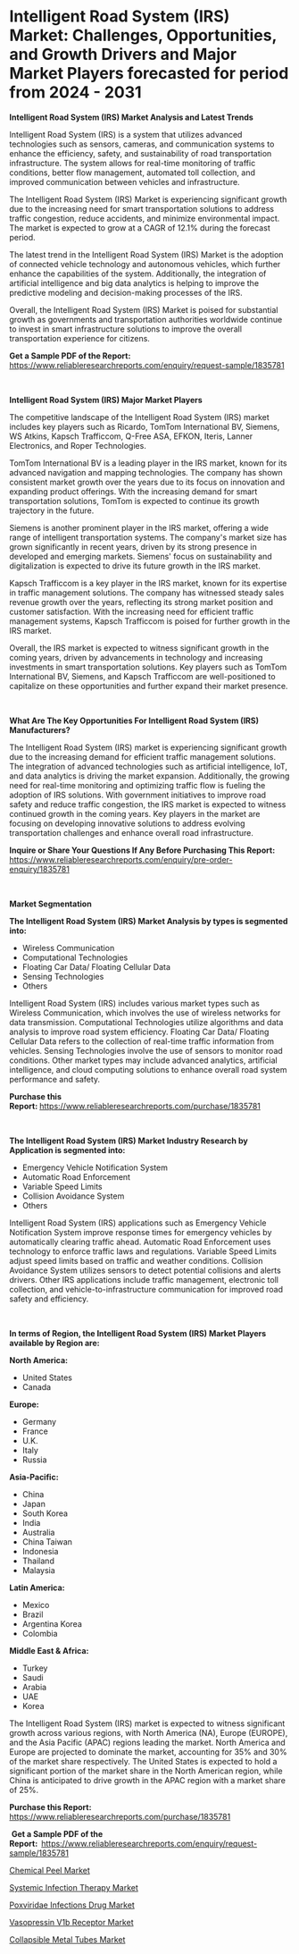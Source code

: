 <p><h1>Intelligent Road System (IRS) Market: Challenges, Opportunities, and Growth Drivers and Major Market Players forecasted for period from 2024 - 2031</h1></p><p><strong>Intelligent Road System (IRS) Market Analysis and Latest Trends</strong></p>
<p><p>Intelligent Road System (IRS) is a system that utilizes advanced technologies such as sensors, cameras, and communication systems to enhance the efficiency, safety, and sustainability of road transportation infrastructure. The system allows for real-time monitoring of traffic conditions, better flow management, automated toll collection, and improved communication between vehicles and infrastructure.</p><p>The Intelligent Road System (IRS) Market is experiencing significant growth due to the increasing need for smart transportation solutions to address traffic congestion, reduce accidents, and minimize environmental impact. The market is expected to grow at a CAGR of 12.1% during the forecast period.</p><p>The latest trend in the Intelligent Road System (IRS) Market is the adoption of connected vehicle technology and autonomous vehicles, which further enhance the capabilities of the system. Additionally, the integration of artificial intelligence and big data analytics is helping to improve the predictive modeling and decision-making processes of the IRS.</p><p>Overall, the Intelligent Road System (IRS) Market is poised for substantial growth as governments and transportation authorities worldwide continue to invest in smart infrastructure solutions to improve the overall transportation experience for citizens.</p></p>
<p><strong>Get a Sample PDF of the Report:&nbsp;</strong> <a href="https://www.reliableresearchreports.com/enquiry/request-sample/1835781">https://www.reliableresearchreports.com/enquiry/request-sample/1835781</a></p>
<p>&nbsp;</p>
<p><strong>Intelligent Road System (IRS) Major Market Players</strong></p>
<p><p>The competitive landscape of the Intelligent Road System (IRS) market includes key players such as Ricardo, TomTom International BV, Siemens, WS Atkins, Kapsch Trafficcom, Q-Free ASA, EFKON, Iteris, Lanner Electronics, and Roper Technologies.</p><p>TomTom International BV is a leading player in the IRS market, known for its advanced navigation and mapping technologies. The company has shown consistent market growth over the years due to its focus on innovation and expanding product offerings. With the increasing demand for smart transportation solutions, TomTom is expected to continue its growth trajectory in the future.</p><p>Siemens is another prominent player in the IRS market, offering a wide range of intelligent transportation systems. The company's market size has grown significantly in recent years, driven by its strong presence in developed and emerging markets. Siemens' focus on sustainability and digitalization is expected to drive its future growth in the IRS market.</p><p>Kapsch Trafficcom is a key player in the IRS market, known for its expertise in traffic management solutions. The company has witnessed steady sales revenue growth over the years, reflecting its strong market position and customer satisfaction. With the increasing need for efficient traffic management systems, Kapsch Trafficcom is poised for further growth in the IRS market.</p><p>Overall, the IRS market is expected to witness significant growth in the coming years, driven by advancements in technology and increasing investments in smart transportation solutions. Key players such as TomTom International BV, Siemens, and Kapsch Trafficcom are well-positioned to capitalize on these opportunities and further expand their market presence.</p></p>
<p>&nbsp;</p>
<p><strong>What Are The Key Opportunities For Intelligent Road System (IRS) Manufacturers?</strong></p>
<p><p>The Intelligent Road System (IRS) market is experiencing significant growth due to the increasing demand for efficient traffic management solutions. The integration of advanced technologies such as artificial intelligence, IoT, and data analytics is driving the market expansion. Additionally, the growing need for real-time monitoring and optimizing traffic flow is fueling the adoption of IRS solutions. With government initiatives to improve road safety and reduce traffic congestion, the IRS market is expected to witness continued growth in the coming years. Key players in the market are focusing on developing innovative solutions to address evolving transportation challenges and enhance overall road infrastructure.</p></p>
<p><strong>Inquire or Share Your Questions If Any Before Purchasing This Report:</strong> <a href="https://www.reliableresearchreports.com/enquiry/pre-order-enquiry/1835781">https://www.reliableresearchreports.com/enquiry/pre-order-enquiry/1835781</a></p>
<p>&nbsp;</p>
<p><strong>Market Segmentation</strong></p>
<p><strong>The Intelligent Road System (IRS) Market Analysis by types is segmented into:</strong></p>
<p><ul><li>Wireless Communication</li><li>Computational Technologies</li><li>Floating Car Data/ Floating Cellular Data</li><li>Sensing Technologies</li><li>Others</li></ul></p>
<p><p>Intelligent Road System (IRS) includes various market types such as Wireless Communication, which involves the use of wireless networks for data transmission. Computational Technologies utilize algorithms and data analysis to improve road system efficiency. Floating Car Data/ Floating Cellular Data refers to the collection of real-time traffic information from vehicles. Sensing Technologies involve the use of sensors to monitor road conditions. Other market types may include advanced analytics, artificial intelligence, and cloud computing solutions to enhance overall road system performance and safety.</p></p>
<p><strong>Purchase this Report:&nbsp;</strong><a href="https://www.reliableresearchreports.com/purchase/1835781">https://www.reliableresearchreports.com/purchase/1835781</a></p>
<p>&nbsp;</p>
<p><strong>The Intelligent Road System (IRS) Market Industry Research by Application is segmented into:</strong></p>
<p><ul><li>Emergency Vehicle Notification System</li><li>Automatic Road Enforcement</li><li>Variable Speed Limits</li><li>Collision Avoidance System</li><li>Others</li></ul></p>
<p><p>Intelligent Road System (IRS) applications such as Emergency Vehicle Notification System improve response times for emergency vehicles by automatically clearing traffic ahead. Automatic Road Enforcement uses technology to enforce traffic laws and regulations. Variable Speed Limits adjust speed limits based on traffic and weather conditions. Collision Avoidance System utilizes sensors to detect potential collisions and alerts drivers. Other IRS applications include traffic management, electronic toll collection, and vehicle-to-infrastructure communication for improved road safety and efficiency.</p></p>
<p>&nbsp;</p>
<p><strong>In terms of Region, the Intelligent Road System (IRS) Market Players available by Region are:</strong></p>
<p>
    <p> <strong> North America: </strong>
        <ul>
            <li>United States</li>
            <li>Canada</li>
        </ul>
        </p> 
    <p> <strong> Europe: </strong>
        <ul>
            <li>Germany</li>
            <li>France</li>
            <li>U.K.</li>
            <li>Italy</li>
            <li>Russia</li>
        </ul>
        </p> 
    <p> <strong> Asia-Pacific: </strong>
        <ul>
            <li>China</li>
            <li>Japan</li>
            <li>South Korea</li>
            <li>India</li>
            <li>Australia</li>
            <li>China Taiwan</li>
            <li>Indonesia</li>
            <li>Thailand</li>
            <li>Malaysia</li>
        </ul>
        </p> 
    <p> <strong> Latin America: </strong>
        <ul>
            <li>Mexico</li>
            <li>Brazil</li>
            <li>Argentina Korea</li>
            <li>Colombia</li>
        </ul>
        </p> 
    <p> <strong> Middle East & Africa: </strong>
        <ul>
            <li>Turkey</li>
            <li>Saudi</li>
            <li>Arabia</li>
            <li>UAE</li>
            <li>Korea</li>
        </ul>
    </p>
    </p>
<p><p>The Intelligent Road System (IRS) market is expected to witness significant growth across various regions, with North America (NA), Europe (EUROPE), and the Asia Pacific (APAC) regions leading the market. North America and Europe are projected to dominate the market, accounting for 35% and 30% of the market share respectively. The United States is expected to hold a significant portion of the market share in the North American region, while China is anticipated to drive growth in the APAC region with a market share of 25%.</p></p>
<p><strong>Purchase this Report: </strong><a href="https://www.reliableresearchreports.com/purchase/1835781">https://www.reliableresearchreports.com/purchase/1835781</a></p>
<p>&nbsp;<strong>Get a Sample PDF of the Report:&nbsp;&nbsp;</strong><a href="https://www.reliableresearchreports.com/enquiry/request-sample/1835781">https://www.reliableresearchreports.com/enquiry/request-sample/1835781</a></p>
<p><strong></strong></p>
<p><p><a href="https://medium.com/@samirmayert64/chemical-peel-market-research-report-its-history-and-forecast-2024-to-2031-cff8a8296c23">Chemical Peel Market</a></p><p><a href="https://medium.com/@miningmaster/systemic-infection-therapy-market-size-and-market-trends-complete-industry-overview-2024-to-2031-08ee2d9ace5f">Systemic Infection Therapy Market</a></p><p><a href="https://medium.com/@cletaturner879789/poxviridae-infections-drug-market-insight-market-trends-growth-forecasted-from-2024-to-2031-7259223bc442">Poxviridae Infections Drug Market</a></p><p><a href="https://medium.com/@cletaturner879789/vasopressin-v1b-receptor-market-trends-forecast-and-competitive-analysis-to-2031-424f1458cab6">Vasopressin V1b Receptor Market</a></p><p><a href="https://medium.com/@juanitalang2023/collapsible-metal-tubes-market-furnishes-information-on-market-share-market-trends-and-market-30c06acfbded">Collapsible Metal Tubes Market</a></p></p>